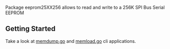 Package eeprom25XX256 allows to read and write to a 256K SPI Bus Serial EEPROM

## Getting Started

Take a look at [memdump.go](https://github.com/SjB/eeprom25XX256/blob/master/memdump/memdump.go) and [memload.go](https://github.com/SjB/eeprom25XX256/blob/master/memdump/memload.go) cli applications.


